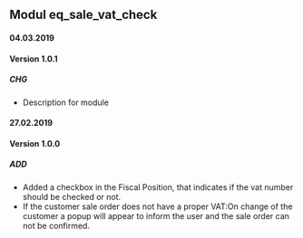## Modul eq_sale_vat_check

#### 04.03.2019
#### Version 1.0.1
##### CHG
- Description for module

#### 27.02.2019
#### Version 1.0.0
##### ADD
- Added a checkbox in the Fiscal Position, that indicates if the vat number should be checked or not.
- If the customer sale order does not have a proper VAT:On change of the customer a popup will appear to inform the user and the sale order can not be confirmed. 